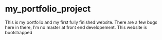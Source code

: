# my_portfolio_project
This is my portfolio and my first fully finished website.
There are a few bugs here in there, I'm no master at front end developement. 
This website is bootstrapped
